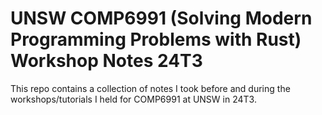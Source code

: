 # UNSW COMP6991 (Solving Modern Programming Problems with Rust) Workshop Notes 24T3

This repo contains a collection of notes I took before and during the workshops/tutorials I held for COMP6991 at UNSW in 24T3.
